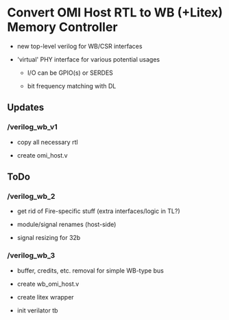 # Convert OMI Host RTL to WB (+Litex) Memory Controller

* new top-level verilog for WB/CSR interfaces

* 'virtual' PHY interface for various potential usages

   * I/O can be GPIO(s) or SERDES

   * bit frequency matching with DL


## Updates

### /verilog_wb_v1

* copy all necessary rtl

* create omi_host.v


## ToDo

### /verilog_wb_2

* get rid of Fire-specific stuff (extra interfaces/logic in TL?)

* module/signal renames (host-side)

* signal resizing for 32b


### /verilog_wb_3

* buffer, credits, etc. removal for simple WB-type bus

* create wb_omi_host.v

* create litex wrapper

* init verilator tb



